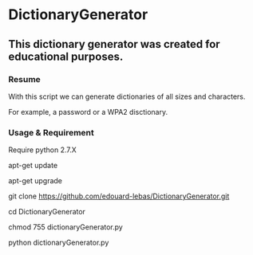 # DictionaryGenerator
## This dictionary generator was created for educational purposes.

### Resume

With this script we can generate dictionaries of all sizes and characters.

For example, a password or a WPA2 disctionary.

### Usage & Requirement

Require python 2.7.X

apt-get update

apt-get upgrade


git clone https://github.com/edouard-lebas/DictionaryGenerator.git

cd DictionaryGenerator

chmod 755 dictionaryGenerator.py

python dictionaryGenerator.py

